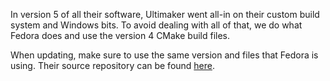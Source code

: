 In version 5 of all their software, Ultimaker went all-in on their custom build system and Windows bits.
To avoid dealing with all of that, we do what Fedora does and use the version 4 CMake build files.

When updating, make sure to use the same version and files that Fedora is using.
Their source repository can be found [here](https://src.fedoraproject.org/rpms/libsavitar).
